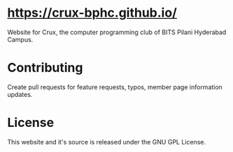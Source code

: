 # https://crux-bphc.github.io/

Website for Crux, the computer programming club of BITS Pilani Hyderabad Campus.

# Contributing

Create pull requests for feature requests, typos, member page information updates.

# License

This website and it's source is released under the GNU GPL License.